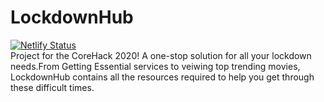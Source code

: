 # LockdownHub
[![Netlify Status](https://api.netlify.com/api/v1/badges/a24e74d3-4e0c-4f4c-81d2-bc974a9b4c25/deploy-status)](https://app.netlify.com/sites/lockdownhub/deploys)
<br>
Project for the CoreHack 2020!
A one-stop solution for all your lockdown needs.From Getting Essential services to veiwing top trending movies, LockdownHub contains all the resources required to help you get through these difficult times.

